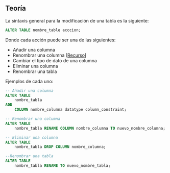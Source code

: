 ## Teoría

La sintaxis general para la modificación de una tabla es la siguiente:

```sql
ALTER TABLE nombre_table acccion;
```

Donde cada acción puede ser una de las siguientes:

- Añadir una columna
- Renombrar una columna [[Recurso](https://www.postgresqltutorial.com/postgresql-tutorial/postgresql-change-column-type/)]
- Cambiar el tipo de dato de una columna
- Eliminar una columna
- Renombrar una tabla

Ejemplos de cada uno:

```sql
-- Añadir una columna
ALTER TABLE
    nombre_tabla
ADD
    COLUMN nombre_columna datatype column_constraint;

-- Renombrar una columna
ALTER TABLE
    nombre_tabla RENAME COLUMN nombre_columna TO nuevo_nombre_columna;

-- Eliminar una columna
ALTER TABLE
    nombre_tabla DROP COLUMN nombre_columna;

--Renombrar una tabla
ALTER TABLE
    nombre_tabla RENAME TO nuevo_nombre_tabla;
```
